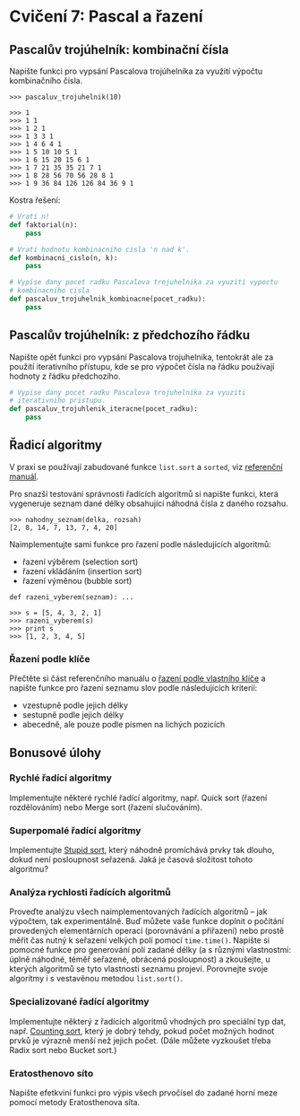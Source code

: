 # Cvičení 7: Pascal a řazení

## Pascalův trojúhelník: kombinační čísla

Napište funkci pro vypsání Pascalova trojúhelníka za využití výpočtu kombinačního čísla.

```
>>> pascaluv_trojuhelnik(10)

>>> 1
>>> 1 1
>>> 1 2 1
>>> 1 3 3 1
>>> 1 4 6 4 1
>>> 1 5 10 10 5 1
>>> 1 6 15 20 15 6 1
>>> 1 7 21 35 35 21 7 1
>>> 1 8 28 56 70 56 28 8 1
>>> 1 9 36 84 126 126 84 36 9 1
```

Kostra řešení:

```python
# Vrati n!
def faktorial(n):
    pass

# Vrati hodnotu kombinacniho cisla 'n nad k'.
def kombinacni_cislo(n, k):
    pass

# Vypise dany pocet radku Pascalova trojuhelnika za vyuziti vypoctu
# kombinacniho cisla
def pascaluv_trojuhelnik_kombinacne(pocet_radku):
    pass
```

## Pascalův trojúhelník: z předchozího řádku

Napište opět funkci pro vypsání Pascalova trojuhelnika, tentokrát ale za
použití iterativního přístupu, kde se pro výpočet čísla na řádku používají
hodnoty z řádku předchozího.

```python
# Vypise dany pocet radku Pascalova trojuhelnika za vyuziti
# iterativniho pristupu.
def pascaluv_trojuhlenik_iteracne(pocet_radku):
    pass
```

## Řadicí algoritmy

V praxi se používají zabudované funkce `list.sort` a `sorted`, viz [referenční
manuál](http://docs.python.org/2/howto/sorting.html).


Pro snazší testování správnosti řadících algoritmů si napište funkci, která
vygeneruje seznam dané délky obsahující náhodná čísla z daného rozsahu.

```
>>> nahodny_seznam(delka, rozsah)
[2, 8, 14, 7, 13, 7, 4, 20]
```

Naimplementujte sami funkce pro řazení podle následujících algoritmů:

* řazení výběrem (selection sort)
* řazení vkládáním (insertion sort)
* řazení výměnou (bubble sort)

```
def razeni_vyberem(seznam): ...

>>> s = [5, 4, 3, 2, 1]
>>> razeni_vyberem(s)
>>> print s
>>> [1, 2, 3, 4, 5]
```

### Řazení podle klíče

Přečtěte si část referenčního manuálu o [řazení podle vlastního
klíče](https://docs.python.org/2/howto/sorting.html#key-functions)
a napište funkce pro řazení seznamu slov podle následujících kriteríí:

  * vzestupně podle jejich délky
  * sestupně podle jejich délky
  * abecedně, ale pouze podle písmen na lichých pozicích

## Bonusové úlohy

### Rychlé řadící algoritmy

Implementujte některé rychlé řadící algoritmy, např. Quick sort (řazení
rozdělováním) nebo Merge sort (řazení slučováním).

### Superpomalé řadící algoritmy

Implementujte [Stupid sort](http://cs.wikipedia.org/wiki/Stupid_sort), který
náhodně promíchává prvky tak dlouho, dokud není posloupnost seřazená. Jaká je
časová složitost tohoto algoritmu?

### Analýza rychlosti řadících algoritmů

  Proveďte analýzu všech naimplementovaných řadících algoritmů &ndash; jak
  výpočtem, tak experimentálně. Buď můžete vaše funkce doplnit o počítání
  provedených elementárních operací (porovnávání a přiřazení) nebo prostě měřit
  čas nutný k seřazení velkých polí pomocí `time.time()`. Napište si pomocné
  funkce pro generování polí zadané délky (a s různými vlastnostmi: úplně
  náhodné, téměř seřazené, obrácená posloupnost) a zkoušejte, u kterých
  algoritmů se tyto vlastnosti seznamu projeví. Porovnejte svoje algoritmy i
  s vestavěnou metodou `list.sort()`.

### Specializované řadící algoritmy

Implementujte některý z řadících algoritmů vhodných pro speciální typ dat,
např. [Counting sort](http://cs.wikipedia.org/wiki/Counting_sort), který je
dobrý tehdy, pokud počet možných hodnot prvků je výrazně menší než jejich
počet. (Dále můžete vyzkoušet třeba Radix sort nebo Bucket sort.)

### Eratosthenovo síto

  Napište efetkviní funkci pro výpis všech prvočísel do zadané horní meze
  pomocí metody Eratosthenova síta.

